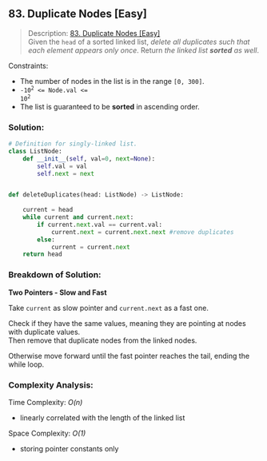 ## 83. Duplicate Nodes [Easy]

>Description: [83. Duplicate Nodes [Easy]](https://leetcode.com/problems/remove-duplicates-from-sorted-list/description/)\
Given the `head` of a sorted linked list, *delete all duplicates such that each element appears only once*. Return *the linked list **sorted** as well*.


Constraints:

- The number of nodes in the list is in the range `[0, 300]`. 
- <code>-10<sup>2</sup> <= Node.val <= 10<sup>2</sup></code> 
- The list is guaranteed to be **sorted** in ascending order.

### Solution: 

```python
# Definition for singly-linked list.
class ListNode:
    def __init__(self, val=0, next=None):
        self.val = val
        self.next = next


def deleteDuplicates(head: ListNode) -> ListNode:
    
    current = head
    while current and current.next:
        if current.next.val == current.val:
            current.next = current.next.next #remove duplicates
        else:
            current = current.next
    return head
```
### Breakdown of Solution:

**Two Pointers - Slow and Fast**

Take `current` as slow pointer and `current.next` as a fast one.

Check if they have the same values, meaning they are pointing at nodes with duplicate values.\
Then remove that duplicate nodes from the linked nodes.

Otherwise move forward until the fast pointer reaches the tail, ending the while loop.

### Complexity Analysis:

Time Complexity: *O(n)*

- linearly correlated with the length of the linked list

Space Complexity: *O(1)*

- storing pointer constants only